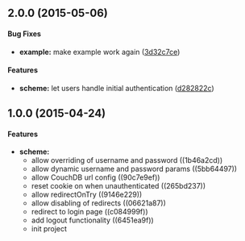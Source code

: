 ## 2.0.0 (2015-05-06)


#### Bug Fixes

* **example:** make example work again ([3d32c7ce](https://github.com/ubilabs/hapi-auth-couchdb-cookie/commit/3d32c7ce0f38c514f617967d2199cc2a177744bc))


#### Features

* **scheme:** let users handle initial authentication ([d282822c](https://github.com/ubilabs/hapi-auth-couchdb-cookie/commit/d282822c1ec20ab907a47f1ed7388496588c4b67))


<a name="1.0.0"></a>
## 1.0.0 (2015-04-24)


#### Features

* **scheme:**
  * allow overriding of username and password ((1b46a2cd))
  * allow dynamic username and password params ((5bb64497))
  * allow CouchDB url config ((90c7e9ef))
  * reset cookie on when unauthenticated ((265bd237))
  * allow redirectOnTry ((9146e229))
  * allow disabling of redirects ((06621a87))
  * redirect to login page ((c084999f))
  * add logout functionality ((6451ea9f))
  * init project

